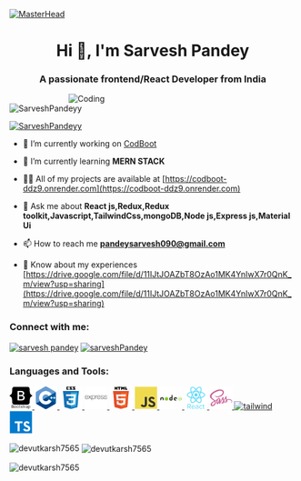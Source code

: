 [![MasterHead](https://globaleducation.s3.ap-south-1.amazonaws.com/globaledu/gif/front-end-development.gif)](https://SarveshPandeyy.io)

<h1 align="center">Hi 👋, I'm Sarvesh Pandey</h1>
<h3 align="center">A passionate frontend/React Developer from India</h3>
<img align="right" alt="Coding" width="400" src="https://cdn.dribbble.com/users/1162077/screenshots/3848914/programmer.gif">

<p align="left"> <img src="https://komarev.com/ghpvc/?username=SarveshPandeyy&label=Profile%20views&color=0e75b6&style=flat" alt="SarveshPandeyy" /> </p>

<p align="left"> <a href="https://github.com/ryo-ma/github-profile-trophy"><img src="https://github-profile-trophy.vercel.app/?username=SarveshPandeyy" alt="SarveshPandeyy" /></a> </p>

- 🔭 I’m currently working on [CodBoot](https://codboot-ddz9.onrender.com)

- 🌱 I’m currently learning **MERN STACK**

- 👨‍💻 All of my projects are available at [https://codboot-ddz9.onrender.com](https://codboot-ddz9.onrender.com)

- 💬 Ask me about **React js,Redux,Redux toolkit,Javascript,TailwindCss,mongoDB,Node js,Express js,Material Ui**

- 📫 How to reach me **pandeysarvesh090@gmail.com**

- 📄 Know about my experiences [https://drive.google.com/file/d/11IJtJOAZbT8OzAo1MK4YnIwX7r0QnK_m/view?usp=sharing](https://drive.google.com/file/d/11IJtJOAZbT8OzAo1MK4YnIwX7r0QnK_m/view?usp=sharing)

<h3 align="left">Connect with me:</h3>
<p align="left">
<a href="https://linkedin.com/in/SarveshPandeyy" target="blank"><img align="center" src="https://raw.githubusercontent.com/rahuldkjain/github-profile-readme-generator/master/src/images/icons/Social/linked-in-alt.svg" alt="sarvesh pandey" height="30" width="40" /></a>
<a href="https://instagram.com/its_sarveshpandey" target="blank"><img align="center" src="https://raw.githubusercontent.com/rahuldkjain/github-profile-readme-generator/master/src/images/icons/Social/instagram.svg" alt="sarveshPandey" height="30" width="40" /></a>

<h3 align="left">Languages and Tools:</h3>
<p align="left"> <a href="https://getbootstrap.com" target="_blank" rel="noreferrer"> <img src="https://raw.githubusercontent.com/devicons/devicon/master/icons/bootstrap/bootstrap-plain-wordmark.svg" alt="bootstrap" width="40" height="40"/> </a> <a href="https://www.w3schools.com/cpp/" target="_blank" rel="noreferrer"> <img src="https://raw.githubusercontent.com/devicons/devicon/master/icons/cplusplus/cplusplus-original.svg" alt="cplusplus" width="40" height="40"/> </a> <a href="https://www.w3schools.com/css/" target="_blank" rel="noreferrer"> <img src="https://raw.githubusercontent.com/devicons/devicon/master/icons/css3/css3-original-wordmark.svg" alt="css3" width="40" height="40"/> </a> <a href="https://expressjs.com" target="_blank" rel="noreferrer"> <img src="https://raw.githubusercontent.com/devicons/devicon/master/icons/express/express-original-wordmark.svg" alt="express" width="40" height="40"/> </a> <a href="https://www.w3.org/html/" target="_blank" rel="noreferrer"> <img src="https://raw.githubusercontent.com/devicons/devicon/master/icons/html5/html5-original-wordmark.svg" alt="html5" width="40" height="40"/> </a> <a href="https://developer.mozilla.org/en-US/docs/Web/JavaScript" target="_blank" rel="noreferrer"> <img src="https://raw.githubusercontent.com/devicons/devicon/master/icons/javascript/javascript-original.svg" alt="javascript" width="40" height="40"/> </a> <a href="https://nodejs.org" target="_blank" rel="noreferrer"> <img src="https://raw.githubusercontent.com/devicons/devicon/master/icons/nodejs/nodejs-original-wordmark.svg" alt="nodejs" width="40" height="40"/> </a> <a href="https://reactjs.org/" target="_blank" rel="noreferrer"> <img src="https://raw.githubusercontent.com/devicons/devicon/master/icons/react/react-original-wordmark.svg" alt="react" width="40" height="40"/> </a> <a href="https://sass-lang.com" target="_blank" rel="noreferrer"> <img src="https://raw.githubusercontent.com/devicons/devicon/master/icons/sass/sass-original.svg" alt="sass" width="40" height="40"/> </a> <a href="https://tailwindcss.com/" target="_blank" rel="noreferrer"> <img src="https://www.vectorlogo.zone/logos/tailwindcss/tailwindcss-icon.svg" alt="tailwind" width="40" height="40"/> </a> <a href="https://www.typescriptlang.org/" target="_blank" rel="noreferrer"> <img src="https://raw.githubusercontent.com/devicons/devicon/master/icons/typescript/typescript-original.svg" alt="typescript" width="40" height="40"/> </a> </p>

<p><img align="left" src="https://github-readme-stats.vercel.app/api/top-langs?username=SarveshPandeyy&show_icons=true&locale=en&layout=compact" alt="devutkarsh7565" /></p>

<p>&nbsp;<img align="center" src="https://github-readme-stats.vercel.app/api?username=SarveshPandeyy&show_icons=true&locale=en" alt="devutkarsh7565" /></p>

<p><img align="center" src="https://github-readme-streak-stats.herokuapp.com/?user=SarveshPandeyy&" alt="devutkarsh7565" /></p>
